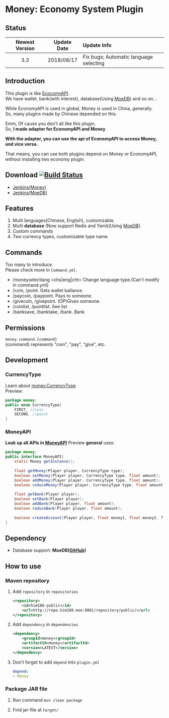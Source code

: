 # Money: Economy System Plugin

## Status

| Newest Version | Update Date | Update Info                            |
|:--------------:|:-----------:|:---------------------------------------|
|      3.3       | 2018/08/17  | Fix bugs; Automatic language selecting |

## Introduction
This plugin is like  [EcocomyAPI](https://github.com/EconomyS/EconomyAPI).  
We have wallet, bank(with interest), database(Using [MoeDB](https://github.com/Him188/MoeDB)) and so on...

While EconomyAPI is used in global, Money is used in China, generally.  
So, many plugins made by Chinese depended on this.

Emm, Of cause you don't all like this plugin.  
So, **I made adapter for EconomyAPI and Money**

**With the adapter, you can use the api of EconomyAPI to access Money, and vice versa.**

That means, you can use both plugins depend on Money or EconomyAPI, without installing two economy plugin.

## Download [![Build Status](https://travis-ci.org/Him188/Money.svg?branch=master)](https://travis-ci.org/Him188/Money)
- [Jenkins(Money)](http://repo.him188.moe:8080/job/money)
- [Jenkins(MoeDB)](http://repo.him188.moe:8080/job/moedb)

## Features
1. Multi languages(Chinese, English), customizable.
2. Multi **database** (Now support Redis and Yaml)(Using [MoeDB](https://github.com/Him188/MoeDB)).
3. Custom commands
4. Two currency types, customizable type name.

## Commands
Too many to introduce.  
Please check more in `Command.yml`.
- /moneyselectlang <chs|eng|cht>  Change language type.(Can't modify in command.yml)
- /coin, /point.  Gets wallet ballance.
- /paycoin, /paypoint.  Pays to someone.
- /givecoin, /givepoint.  (OP)Gives someone.
- /coinlist, /pointlist.  See list
- /banksave, /banktake, /bank.  Bank

## Permissions
  `money.command.{command}`  
   {command} represents "coin", "pay", "give", etc.

## Development

### CurrencyType
Learn about [money.CurrencyType](/src/main/java/money/CurrencyType.java)  
Preview:
```java
package money;
public enum CurrencyType{
    FIRST, //coin
    SECOND, //point
}
```

### MoneyAPI
**Look up all APIs in [MoneyAPI](/src/main/java/money/MoneyAPI.java)**
Preview **general** uses:
```java
package money;
public interface MoneyAPI{
    static Money getInstance();
    
    float getMoney(Player player, CurrencyType type);
    boolean setMoney(Player player, CurrencyType type, float amount);
    boolean addMoney(Player player, CurrencyType type, float amount);
    boolean reduceMoney(Player player, CurrencyType type, float amount);
    
    float getBank(Player player);
    boolean setBank(Player player);
    boolean addBank(Player player, float amount);
    boolean reduceBank(Player player, float amount);
    
    boolean createAccount(Player player, float money1, float money2, float bank);
}
```

## Dependency
- Database support: **MoeDB([GitHub](https://github.com/Him188/MoeDB))**

## How to use
### Maven repository

1. Add `repository` in `repositories`
    ```xml
    <repository>
        <id>him188-public</id>
        <url>http://repo.him188.moe:8081/repository/public/</url>
    </repository>
    ```
2. Add `dependency` in `dependencies`
    ```xml
    <dependency>
        <groupId>money</groupId>
        <artifactId>money</artifactId>
        <version>LATEST</version>
    </dependency>
    ```
3. Don't forget to add `depend` into `plugin.yml`
    ```yaml
    depend:
    - Money
    ```

### Package JAR file

1. Run command `mvn clean package`

2. Find jar-file at `target/`
